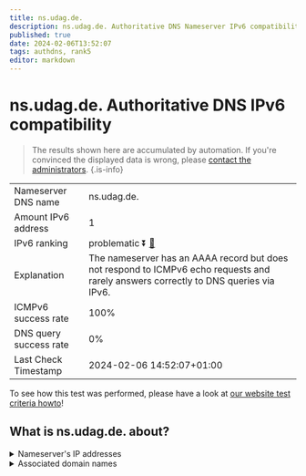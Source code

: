 ```yaml
---
title: ns.udag.de.
description: ns.udag.de. Authoritative DNS Nameserver IPv6 compatibility
published: true
date: 2024-02-06T13:52:07
tags: authdns, rank5
editor: markdown
---
```


# ns.udag.de. Authoritative DNS IPv6 compatibility

> The results shown here are accumulated by automation. If you're convinced the displayed data is wrong, please [contact the administrators](/howto/chat). 
{.is-info}




|   |   |
| - | - |
| Nameserver DNS name | ns.udag.de.
| Amount IPv6 address | 1
| IPv6 ranking | problematic :arrow_double_down: [🔗](/howto/ranking) |
| Explanation | The nameserver has an AAAA record but does not respond to ICMPv6 echo requests and rarely answers correctly to DNS queries via IPv6. |
| ICMPv6 success rate | 100%|
| DNS query success rate | 0% |
| Last Check Timestamp | 2024-02-06 14:52:07+01:00 |

To see how this test was performed, please have a look at [our website test criteria howto](/howto/testcriteria/authdns)!


## What is ns.udag.de. about?




<details>
<summary>Nameserver's IP addresses</summary>

2001:67c:1bc::8

</details>



<details>
<summary>Associated domain names</summary>

www.viforpharma.com

</details>
